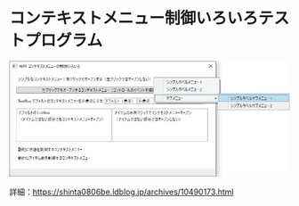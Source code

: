 # コンテキストメニュー制御いろいろテストプログラム

![実行イメージ](Run.png)

詳細：https://shinta0806be.ldblog.jp/archives/10490173.html
